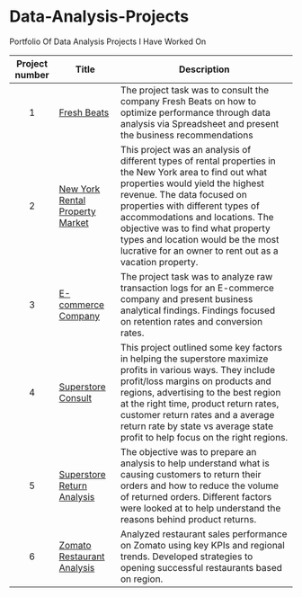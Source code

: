 # Data-Analysis-Projects
Portfolio Of Data Analysis Projects I Have Worked On

| Project number | Title | Description |
| :-----------: | ----------- |----------- |
|1| [Fresh Beats](https://docs.google.com/spreadsheets/d/1tKFzUGfPygeLLVAR1k82qdRfS7tlV7B-8NJkpg8K6Fs/edit?usp=sharing) | The project task was to consult the company Fresh Beats on how to optimize performance through data analysis via Spreadsheet and present the business recommendations
|2| [New York Rental Property Market](https://docs.google.com/spreadsheets/d/1YNtN3UEzDriJdBVPlOJltb9ySOb9sOCu9Ql4CDREHeE/edit?usp=sharing) | This project was an analysis of different types of rental properties in the New York area to find out what properties would yield the highest revenue. The data focused on properties with different types of accommodations and locations. The objective was to find what property types and location would be the most lucrative for an owner to rent out as a vacation property.
|3|[E-commerce Company](https://docs.google.com/spreadsheets/d/1NRIC4tI_3QZapyvsY5woAYC1CrCeLyy4oW55lR7LMPQ/edit?usp=sharing) | 	The project task was to analyze raw transaction logs for an E-commerce company and present business analytical findings. Findings focused on retention rates and conversion rates.
|4| [Superstore Consult](https://public.tableau.com/views/TrippletenSprint4/Sub-CategoryProfitLoss?:language=en-US&:sid=&:redirect=auth&:display_count=n&:origin=viz_share_link) |This project outlined some key factors in helping the superstore maximize profits in various ways. They include profit/loss margins on products and regions, advertising to the best region at the right time, product return rates, customer return rates and a average return rate by state vs average state profit to help focus on the right regions.
|5|[Superstore Return Analysis](https://public.tableau.com/shared/NWQ576QQD?:display_count=n&:origin=viz_share_link) |The objective was to prepare an analysis to help understand what is causing customers to return their orders and how to reduce the volume of returned orders. Different factors were looked at to help understand the reasons behind product returns.
|6| [Zomato Restaurant Analysis](https://public.tableau.com/views/ZomatoRestaurantAnalysis_17357577152420/TopRatedRestaurants?:language=en-US&:sid=&:redirect=auth&:display_count=n&:origin=viz_share_link) | Analyzed restaurant sales performance on Zomato using key KPIs and regional trends. Developed strategies to opening successful restaurants based on region.
